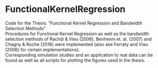# FunctionalKernelRegression
Code for the Thesis: "Functional Kernel Regression and Bandwidth Selection Methods" <br>
Procedures for Functional Kernel Regression as well as the bandwidth selection methods of Rachdi & Vieu (2006), Benhenni et. al. (2007) and Chagny & Roche (2016) were implemented (also see Ferraty and Vieu (2006) for certain implementations). <br>
Corresponding simulation studies and an application to real data can be found as well as all scripts for plotting the figures used in the thesis.
